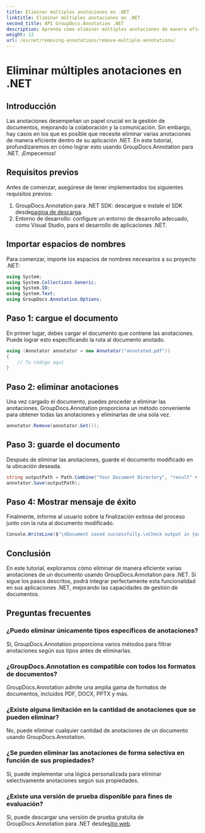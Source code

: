 ```yaml
---
title: Eliminar múltiples anotaciones en .NET
linktitle: Eliminar múltiples anotaciones en .NET
second_title: API GroupDocs.Annotation .NET
description: Aprenda cómo eliminar múltiples anotaciones de manera eficiente en .NET usando GroupDocs.Annotation. Siga nuestro tutorial paso a paso para una integración perfecta en sus aplicaciones.
weight: 12
url: /es/net/removing-annotations/remove-multiple-annotations/
---
```


# Eliminar múltiples anotaciones en .NET

## Introducción
Las anotaciones desempeñan un papel crucial en la gestión de documentos, mejorando la colaboración y la comunicación. Sin embargo, hay casos en los que es posible que necesite eliminar varias anotaciones de manera eficiente dentro de su aplicación .NET. En este tutorial, profundizaremos en cómo lograr esto usando GroupDocs.Annotation para .NET. ¡Empecemos!
## Requisitos previos
Antes de comenzar, asegúrese de tener implementados los siguientes requisitos previos:
1.  GroupDocs.Annotation para .NET SDK: descargue e instale el SDK desde[pagina de descarga](https://releases.groupdocs.com/annotation/net/).
2. Entorno de desarrollo: configure un entorno de desarrollo adecuado, como Visual Studio, para el desarrollo de aplicaciones .NET.

## Importar espacios de nombres
Para comenzar, importe los espacios de nombres necesarios a su proyecto .NET:
```csharp
using System;
using System.Collections.Generic;
using System.IO;
using System.Text;
using GroupDocs.Annotation.Options;
```
## Paso 1: cargue el documento
En primer lugar, debes cargar el documento que contiene las anotaciones. Puede lograr esto especificando la ruta al documento anotado.
```csharp
using (Annotator annotator = new Annotator("annotated.pdf"))
{
    // Tu código aquí
}
```
## Paso 2: eliminar anotaciones
Una vez cargado el documento, puedes proceder a eliminar las anotaciones. GroupDocs.Annotation proporciona un método conveniente para obtener todas las anotaciones y eliminarlas de una sola vez.
```csharp
annotator.Remove(annotator.Get());
```
## Paso 3: guarde el documento
Después de eliminar las anotaciones, guarde el documento modificado en la ubicación deseada.
```csharp
string outputPath = Path.Combine("Your Document Directory", "result" + Path.GetExtension("input.pdf"));
annotator.Save(outputPath);
```
## Paso 4: Mostrar mensaje de éxito
Finalmente, informe al usuario sobre la finalización exitosa del proceso junto con la ruta al documento modificado.
```csharp
Console.WriteLine($"\nDocument saved successfully.\nCheck output in {outputPath}.");
```

## Conclusión
En este tutorial, exploramos cómo eliminar de manera eficiente varias anotaciones de un documento usando GroupDocs.Annotation para .NET. Si sigue los pasos descritos, podrá integrar perfectamente esta funcionalidad en sus aplicaciones .NET, mejorando las capacidades de gestión de documentos.
## Preguntas frecuentes
### ¿Puedo eliminar únicamente tipos específicos de anotaciones?
Sí, GroupDocs.Annotation proporciona varios métodos para filtrar anotaciones según sus tipos antes de eliminarlas.
### ¿GroupDocs.Annotation es compatible con todos los formatos de documentos?
GroupDocs.Annotation admite una amplia gama de formatos de documentos, incluidos PDF, DOCX, PPTX y más.
### ¿Existe alguna limitación en la cantidad de anotaciones que se pueden eliminar?
No, puede eliminar cualquier cantidad de anotaciones de un documento usando GroupDocs.Annotation.
### ¿Se pueden eliminar las anotaciones de forma selectiva en función de sus propiedades?
Sí, puede implementar una lógica personalizada para eliminar selectivamente anotaciones según sus propiedades.
### ¿Existe una versión de prueba disponible para fines de evaluación?
 Sí, puede descargar una versión de prueba gratuita de GroupDocs.Annotation para .NET desde[sitio web](https://releases.groupdocs.com/annotation/net/).
